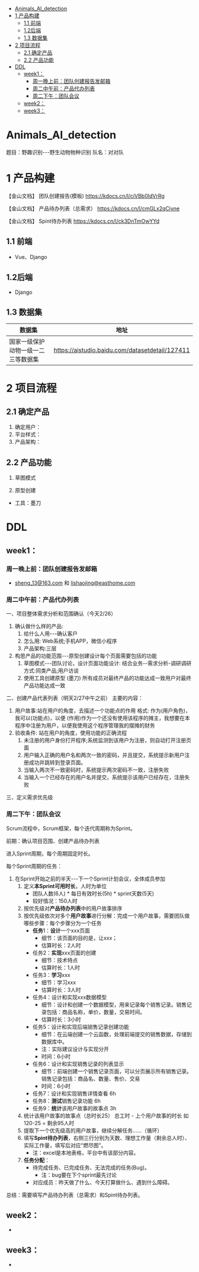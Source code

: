 <!-- TOC -->

- [Animals\_AI\_detection](#animals_ai_detection)
- [1 产品构建](#1-产品构建)
  - [1.1 前端](#11-前端)
  - [1.2后端](#12后端)
  - [1.3 数据集](#13-数据集)
- [2 项目流程](#2-项目流程)
  - [2.1 确定产品](#21-确定产品)
  - [2.2 产品功能](#22-产品功能)
- [DDL](#ddl)
  - [week1：](#week1)
    - [周一晚上前：团队创建报告发邮箱](#周一晚上前团队创建报告发邮箱)
    - [周二中午前：产品代办列表](#周二中午前产品代办列表)
    - [周二下午：团队会议](#周二下午团队会议)
  - [week2：](#week2)
  - [week3：](#week3)

<!-- /TOC -->

# Animals_AI_detection
题目：野趣识别---野生动物物种识别
队名：对对队

# 1 产品构建

【金山文档】 团队创建报告(模板)
https://kdocs.cn/l/ciVBb0IdVrRg

【金山文档】 产品待办列表（总需求）
https://kdocs.cn/l/cmGLx2qCiyne

【金山文档】 Spint待办列表
https://kdocs.cn/l/ck3DnTmOwYYd

## 1.1 前端


- Vue、Django

## 1.2后端

- Django

## 1.3 数据集

|数据集|地址|
|---|---|
|国家一级保护动物一级一二三等数据集|https://aistudio.baidu.com/datasetdetail/127411|



# 2 项目流程



## 2.1 确定产品

1. 确定用户：
2. 平台样式：
3. 产品架构：



## 2.2 产品功能

1. 草图模式

2. 原型创建

- 工具：墨刀


# DDL

##  week1：
###  周一晚上前：团队创建报告发邮箱
- sheng_13@163.com 和 lishaojing@easthome.com

###  周二中午前：产品代办列表

一、项目整体需求分析和范围确认（今天2/26）
1. 确认做什么样的产品:
   1. 给什么人用---确认客户
   2. 怎么用: Web系统;手机APP，微信小程序
   3. 产品架构:三层
2. 构思产品的功能范围---原型创建设计每个页面需要包括的功能
   1. 草图模式---团队讨论，设计页面功能设计: 结合业务--需求分析-调研调研方式:同类产品;用户访谈
   2. 使用工具创建原型 (墨刀)
所有成员对最终产品的功能达成一致用户对最终产品功能达成一致

二、创建产品代表列表（明天2/27中午之前）
主要的内容：
1. 用户故事:站在用户的角度，去描述一个功能点的作用
格式: 作为(用户角色)，我可以(功能点)，以便 (作用)作为一个还没有使用该程序的摊主，我想要在本程序中注册为用户，以便我使用这个程序管理我的摆摊的财务
2. 验收条件: 站在用户的角度，使用功能的正确流程
   1. 未注册的用户身份打开程序;系统监测到该用户为注册，则自动打开注册页面
   2. 用户输入正确的用户名和两次一致的密码，并且提交，系统提示新用户注册成功并跳转到登录页面。
   3. 当输入两次不一致密码时，系统提示两次密码不一致，注册失败
   4. 当输入一个已经存在的用户名并提交，系统提示该用户已经存在，注册失败
   
三、定义需求优先级

###  周二下午：团队会议
Scrum流程中，Scrum框架，每个迭代周期称为Sprint。

前期：确认项目范围、创建产品待办列表

进入Sprint周期，每个周期固定时长。

每个Sprint周期的任务：
1. 在Sprint开始之前的半天---下一个Sprint计划会议，全体成员参加
   1. 定义**本Sprint可用时长**，人时为单位
      - 团队人数(6人) * 每日有效时长(5h) * sprint天数(5天)
      - 较好情况：150人时
   2. 按优先级对**产品待办列表**中的用户故事排序
   3. 按优先级依次对多个**用户故事**进行分解：完成一个用户故事，需要团队做哪些步骤：每个步骤分为一个任务
      - **任务**1：**设计**一个xxx页面
        - 细节：该页面的目的是，让xxx；
        - 估算时长：2人时
      - 任务2：**实现**xxx页面的创建
        - 细节：技术特点
        - 估算时长：1人时
      - 任务3：**学习**xxx
        - 细节：学习xxx
        - 估算时长：3人时
      - 任务4：设计和实现xxx数据模型
        - 细节：设计和创建一个数据模型，用来记录每个销售记录。销售记录包括：商品名称，单价，数量，交易时间。
        - 估算时长：3小时
      - 任务5：设计和实现后端销售记录创建功能
        - 细节：在云端创建一个云函数，处理前端提交的销售数据，存储到数据库中。
        - 注：实际建议设计与实现分开
        - 时间：6小时
      - 任务6：设计和实现销售记录的列表显示
        - 细节：前端创建一个销售记录页面，可以分页展示所有销售记录。销售记录包括：商品名、数量、售价、交易
        - 时间：6小时
      - 任务7：设计和实现销售详情查看 6h
      - 任务8：**测试**销售记录功能 6h
      - 任务9：**统计**该用户故事的故事点 3h
   4. 统计该用户故事的故事点（总时长25）
      总工时 - 上个用户故事的时长 如 120-25 = 剩余95人时
   5. 提取下一个优先级高的用户故事，继续分解任务……（循环）
   6. 填写**Spint待办列表**，右侧三行分别为天数、理想工作量（剩余总人时）、实际工作量，填写后对应“燃尽图”。
      - 注：excel是本地表格，平台中有该部分内容。
   7. **任务分配**：
      - 待完成任务、已完成任务、无法完成的任务(Bug)。
        - 注：bug要在下个sprint最先讨论
      - 对应成员：昨天做了什么、今天打算做什么、遇到什么障碍。

总结：需要填写产品待办列表（总需求）和Spint待办列表。

##  week2：
- 

##  week3：
- 




